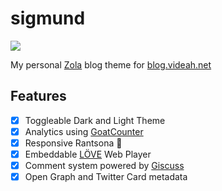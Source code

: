 # sigmund

![](static/images/screenshot.png)

My personal [Zola](https://www.getzola.org) blog theme for [blog.videah.net](https://blog.videah.net)

## Features
 - [X] Toggleable Dark and Light Theme 
 - [X] Analytics using [GoatCounter](https://www.goatcounter.com)
 - [X] Responsive Rantsona 🐺
 - [X] Embeddable [LÖVE](https://love2d.org) Web Player
 - [X] Comment system powered by [Giscuss](https://giscus.app)
 - [X] Open Graph and Twitter Card metadata